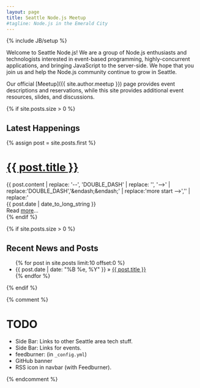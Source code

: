 ```yaml
---
layout: page
title: Seattle Node.js Meetup
#tagline: Node.js in the Emerald City
---
```

{% include JB/setup %}

Welcome to Seattle Node.js! We are a group of Node.js enthusiasts and
technologists interested in event-based programming, highly-concurrent
applications, and bringing JavaScript to the server-side. We hope that you join
us and help the Node.js community continue to grow in Seattle.

Our official [Meetup]({{ site.author.meetup }}) page provides event
descriptions and reservations, while this site provides additional event
resources, slides, and discussions.

{% if site.posts.size > 0 %}
## Latest Happenings

{% assign post = site.posts.first %}
<div class="page-posts inner">
  <div class="post">
    <h1 class="post-title">
      <a href="{{ post.url }}">{{ post.title }}</a>
    </h1>
    <div class="excerpt">
      {{ post.content | replace: '--', 'DOUBLE_DASH' | replace: '<!DOUBLE_DASH', '<!--'  | replace: 'DOUBLE_DASH>', '-->' | replace:'DOUBLE_DASH','&endash;&endash;' | replace:'more start -->','' | replace:'<!-- more end','' }}
      <!-- -->
    </div>
    <div class="clearfix">
      <div class="date pull-left">
        {{ post.date | date_to_long_string }}
      </div>
      <div class="more pull-right">
        Read <a href="{{ post.url }}">more</a>...
      </div>
    </div>
  </div>
</div>
{% endif %}

{% if site.posts.size > 0 %}
## Recent News and Posts

<ul>
{% for post in site.posts limit:10 offset:0 %}
  <li><span>{{ post.date | date: "%B %e, %Y" }}</span> &raquo; <a href="{{ BASE_PATH }}{{ post.url }}">{{ post.title }}</a></li>
{% endfor %}
</ul>
{% endif %}

{% comment %}
# TODO

* Side Bar: Links to other Seattle area tech stuff.
* Side Bar: Links for events.
* feedburner: (in `_config.yml`)
* GitHub banner
* RSS icon in navbar (with Feedburner).

{% endcomment %}

